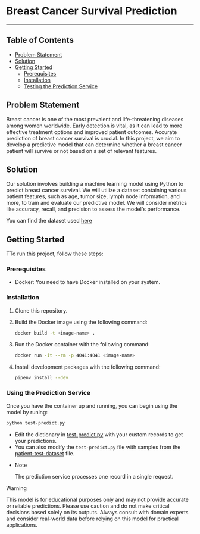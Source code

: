 # Breast Cancer Survival Prediction
---
## Table of Contents
- [Problem Statement](#problem-statement)
- [Solution](#problem-statement)
- [Getting Started](#getting-started)
  - [Prerequisites](#prerequisites)
  - [Installation](#installation)
  - [Testing the Prediction Service](#using-the-prediction-service)

## Problem Statement
Breast cancer is one of the most prevalent and life-threatening diseases among women worldwide. Early detection is vital, as it can lead to more effective treatment options and improved patient outcomes. Accurate prediction of breast cancer survival is crucial. In this project, we aim to develop a predictive model that can determine whether a breast cancer patient will survive or not based on a set of relevant features.

## Solution
Our solution involves building a machine learning model using Python to predict breast cancer survival. We will utilize a dataset containing various patient features, such as age, tumor size, lymph node information, and more, to train and evaluate our predictive model. We will consider metrics like accuracy, recall, and precision to assess the model's performance.

You can find the dataset used [here](https://www.kaggle.com/datasets/reihanenamdari/breast-cancer/data)

## Getting Started
TTo run this project, follow these steps:

### Prerequisites

- Docker: You need to have Docker installed on your system.

### Installation

1. Clone this repository.

2. Build the Docker image using the following command:

    ```bash
    docker build -t <image-name> .
    ```

3. Run the Docker container with the following command:

    ```bash
    docker run -it --rm -p 4041:4041 <image-name>
    ```

4. Install development packages with the following command:

    ```bash
    pipenv install --dev
    ```

### Using the Prediction Service
Once you have the container up and running, you can begin using the model by runing:
```bash
python test-predict.py
```
- Edit the dictionary in [test-predict.py](test-predict.py) with your custom records to get your predictions.
- You can also modify the `test-predict.py` file with samples from the [patient-test-dataset](Datasets/patient-test-dataset) file.
- > [!NOTE]
  > The prediction service processes one record in a single request.

> [!WARNING]
> This model is for educational purposes only and may not provide accurate or reliable predictions. Please use caution and do not make critical decisions based solely on its outputs. Always consult with domain experts and consider real-world data before relying on this model for practical applications.